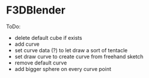 # F3DBlender

ToDo:
* delete default cube if exists
* add curve
* set curve data (?) to let draw a sort of tentacle
* set draw curve to create curve from freehand sketch
* remove default curve
* add bigger sphere on every curve point
